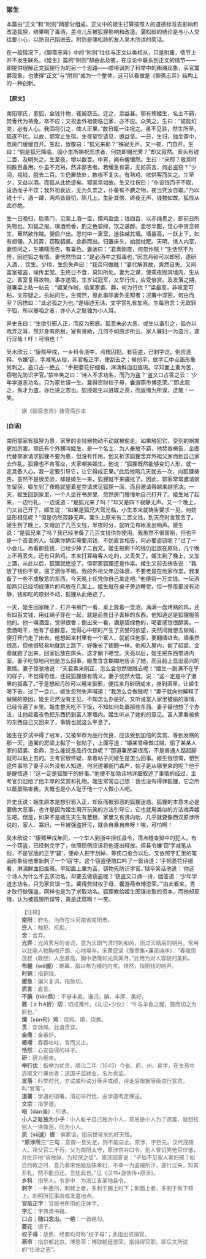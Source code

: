 <script type="text/javascript">
    var head = document.getElementsByTagName('head')[0];
    cssURL = '/public/liao.css';
    linkTag = document.createElement('link');
    linkTag.href = cssURL;
    linkTag.setAttribute('type','text/css');
    linkTag.setAttribute('rel','stylesheet');
    head.appendChild(linkTag);
</script>
### 姬生

本篇由“正文”和“附则”两部分组成。正文中的姬生打算按照人的道德标准去影响和改造狐狸，结果喝了毒酒，差点儿反被狐狸影响和改造。蒲松龄的结论是与小人交往要小心，以防自己陷进去。附则是蒲松龄的友人吴木欣讲的笑话。

在一般情况下，《聊斋志异》中的“附则”往往与正文以类相从，只是附庸，情节上并不发生联系。《姬生》篇的“附则”却由此及彼，在议论中联系到正文的情节——即提供理解正文狐狸行为的另一个思路——顺带讽刺了科举中的贿赂现象，买官鬻爵现象，也使得“正文”与“附则”成为一个整体，这可以看做是《聊斋志异》结构上的一种创新。

#### 【原文】
<section>
南阳鄂氏，患狐，金钱什物，辄被窃去。迁之，祟益甚。鄂有甥姬生，名士不羁，焚香代为祷免，卒不应；又祝舍外祖使临己家，亦不应。众笑之，生曰：“彼能幻变，必有人心。我固将引之，俾人正果。”数日辄一注祝之。虽不见验，然生所至，狐遂不扰。以故，鄂常止生宿。生夜望空请见，邀益坚。一日，生归，独坐斋中，忽房门缓缓自开。生起，致敬曰：“狐兄来耶？”殊寂无声。又一夜，门自开。生曰：“倘是狐兄降临，固小生所祷祝而求者，何妨即赐光霁？”却又寂然。案头有钱二百，及明失之。生至夜，增以数百。中宵，闻布幄镶然。生曰：“来耶？敬具时铜数百备用。仆虽不充裕，然非鄙吝者。若缓急有需，无妨质言，何必盗窃？”少间，视钱，脱去二百。生仍置故处，数夜不复失。有熟鸡，欲供客而失之。生至夕，又益以酒。而狐从此绝迹矣。鄂家祟如故。生又往祝曰：“仆设钱而子不取，设酒而子不饮；我外祖衰迈，无为久祟之，仆备有不腆之物，夜当凭汝自取。”乃以钱十千、酒一蹲，两鸡皆聂切，陈几上。生卧其傍，终夜无声，钱物如故。狐怪从此亦绝。

生一日晚归，启斋门，见案上酒一壶，燂鸡盈盘；钱四百，以赤绳贯之，即前日所失物也。知狐之报。嗅酒而香，酌之色碧绿，饮之甚醇。壶尽半酣，觉心中贪念顿生，蓦然欲作贼。便启户出。恩村中一富室，遂往越其墙。墙虽高，一跃上下，如有翅翎。入其斋，窃取貂裘。金鼎而出。归置床头，始就枕眠。天明，携人内室，妻惊问之，生嗫嚅而告，有喜色。妻骇曰：“君素刚直，何忽作贼！”生恬然不为怪，因述狐之有情。妻恍然悟曰：“是必酒中之狐毒也，”因念丹砂可以却邪，遂研入酒，，饮生。少顷，生忽失声曰：“我奈何做贼！”妻代解其故，爽然自失。又闻富室被盗，噪传里党。生终日不食，莫知所处。妻为之谋，使乘夜抛其墙内，生从之。富室复得故物。事亦遂寝，生岁试冠军，又举行优，应受倍赏。及发落之期，道署梁上粘一帖云：“姬某作贼，偷某家裘、鼎，何为行优？”梁最高，非吱足可粘，文宗疑之，执帖问生，生愕然，思此事除妻外无知者；况署中深密，何由而至？因悟曰：“此必孤之为也。”遂缅述无讳，文字赏礼有加焉。生每自念：无取罪于狐，所以屡咱之者，亦小人之耻独为小人耳。

异史氏曰：“生欲引邪人正，而反为邪惑。狐意未必大恶，或生以谐引之，狐亦以戏弄之耳，然非身有夙根，室有贤助，几何不如原涉所云，家人寡妇一为盗污，遂行淫哉！吁！可惧也！”

吴木欣云：“康熙甲戌，一乡科令浙中，点稽囚犯。有窃盗，已刺字讫。例应逐释。令嫌‘窃，字减笔从俗，非官板正字，使刮去之；候创平，依字汇中点画形象另刺之。盗口占一绝云：“手把菱花仔细看，淋漓鲜血旧痕斑。早知面上重为苦，窃物先防识字官。’禁卒笑之曰：‘诗人不求功名，而乃为盗？’盗又口占答之云：‘少年学道志功名，只为家贫误一生。冀得资财权子母，囊游燕市博恩荣。’”即此观之，秀才为盗，亦仕进之志也。狐授姬生以迸取之资，而返悔为所误，迂哉！一笑。

</section>

> 据《聊斋志异》铸雪斋抄本

#### [白话]
<aside>

南阳鄂家有狐狸为患，家里的金钱器物动不动就被偷走。如果触犯它，受到的祸害更加厉害。鄂氏有个外甥叫姬生，是一个名士，为人豪放不羁，他焚香祷告，企图代替鄂家请求狐狸不要为患，但没有作用。他又祈求狐狸舍弃外祖父家而到自己家去作乱，狐狸也不肯答应。大家嘲笑姬生。他说：“狐狸既然能够变幻人形，就一定具备人心。我一定要引导它，让它得成正果。”此后他隔几天就去一次，向狐狸祷告。虽然不是很灵验，却是姬生一来，狐狸就不来骚扰了。因此，鄂家常常邀请姬生留宿。姬生到了夜晚就望着星空请求见狐狸一面，而且邀请得越来越坚决。一天，姬生回到家里，一个人坐在书房里，忽然房门慢慢地自己打开了。姬生站了起来，一边行礼，一边说道：“是狐兄来了吗？”却又是四下寂静无声。又一个晚上，门又自己开了。姬生说：“如果是狐兄大驾光临，小生本来就祷告要求一见，何妨显形相见呢？”但是仍然寂静无声。案头上原来有二百文钱，到天亮时发现丢了。姬生到了晚上，又增加了几百文钱，半夜时分，就听见布帐发出响声。姬生说：“是狐兄来了吗？我已经准备了几百文钱供你使用。我虽然不很富裕，但也不是一个吝啬的人。如果你确实需要用钱，不妨直言相告，何必要盗窃呢？”过了一小会儿，再看那些钱，已经少掉了二百文。姬生把剩下的钱仍旧放在原处，几个晚上不再丢失。还有只熟鸡，本来打算给客人吃的，又丢失了。姬生到了晚上，又加上酒，从此以后，狐狸就绝迹了。但鄂家狐狸还是作祟。姬生又前去祷告说：“我放了钱你不拿，摆了酒你不喝。我的外祖父年迈体衰，不要老是在他家作祟。我准备了一些不成敬意的东西，今天晚上任凭你自己拿走吧。”他便将一万文钱、一坛酒和两只已经切成薄片的鸡放在几案上。姬生就在桌子旁边睡觉，但一整夜都没有动静，钱和吃的原封不动，狐狸从此绝迹了。

一天，姬生回家晚了，打开书房门一看，桌上放着一壶酒，满满一盘烤熟的鸡，还有四百文钱，用红绳子穿在一起，就是前些日子丢掉的东西。他知道这是狐狸报答他的。他一嗅酒壶，觉得很香；倒出来一看，酒是碧绿色的，喝着感觉很醇美。一壶酒喝干，他有了些醉意，觉得心中顿时产生了贪婪的欲望，突然间就想去做贼，便打开门走了出去。他想起来村里有一个富人，就前往他家，要翻墙进去。墙虽然很高，但他很轻易地就跳上跳下，好像长了翅膀一样。他闯入屋内，偷了貂裘、金鼎就跑了出来，回家后放在床头，这才躺下睡觉。天亮以后，姬生把东西带进内室。妻子吃惊地问他是怎么回事，姬生含含糊糊地告诉了她，而且脸上显出高兴的表情。妻子惊骇地说：“夫君素来刚正，怎么会忽然做贼去呢！”姬生一副满不在乎的样子，不觉得奇怪，还说狐狸很有情义。妻子恍然大悟，说：“这一定是中了酒里的狐毒了。”于是想起丹砂可以用来驱邪，便找来丹砂研成末，掺到酒里，让姬生喝下去。过了一会儿，姬生忽然失声喊道：“我怎么会做贼呢！”妻子就向他解释了做贼的原因，姬生茫然没有主见，不知怎么办是好。又听说富人家里被偷的事情，已经传遍了乡里。姬生整天吃不下饭，不知如何处置那些东西。妻子替他想了个办法，让他趁着夜色把东西扔到富人家墙内。姬生听从了她的的意见。富人家看被偷的东西自己又回来了，事情也就这么平息了。

姬生在岁试中得了冠军，又被举荐为品行优良，应该受到加倍的奖赏。等到发榜的那一天，道署的房梁上黏了一张帖子，上面写道：“姬某曾经做过贼，偷了某某人家的貂裘、金鼎，怎么能说是品行优良呢？”那道署房梁很高，不是普通人踮起脚就可以黏上去的。主考官很怀疑，拿着帖子问姬生是怎么回事。姬生很惊愕，想到这件事除了妻子以外没有人知道，何况道署衙门森严，帖子是从哪里来的呢？他于是醒悟道：“这一定是狐狸干的好事。”他便不加隐讳地详细叙述了事情的经过，主考官仍旧给了他丰厚的奖赏和礼物。姬生常常自己想：我也没有得罪狐狸，它之所以屡屡陷害我，大概也是小人耻于他一个人做小人吧。

异史氏说：姬生原本是想引邪入正，却反而被邪恶的狐狸迷惑。狐狸的本意未必是要做大恶事，也许是因为姬生用开玩笑的方法引导它，它也就用类似的方法戏弄姬生吧。但是，如果不是姬生天生有慧根，家里又有贤内助，几乎就要像西汉原涉所说的，家人、寡妇，一旦被强盗奸污，就会自暴自弃呀！唉，可怕啊！

吴木欣说：“康熙甲戌年间，一个举人到浙中担任县令，清点稽查狱中的犯人。有一个窃盗，已经刺完字了，依照惯例应该将他逐出释放。但县令嫌‘窃’字减笔从俗，不是官版的正字‘竊’，便命人把字刮掉，等伤口愈合以后，又依照字汇里的笔画形象给他重新刺了一个‘窃’字。这个窃盗便随口吟了一首诗道：‘手把菱花仔细看，淋漓鲜血旧痕斑。早知面上重为苦，窃物先防识字官。’狱卒笑话他说：‘你这个诗人为什么不去求功名，却要去做窃盗呢？’窃盗又口诵一诗，回答道：‘少年学道志功名，只为家贫误一生。冀得赀财权子母，囊游燕市博恩荣。’”由此看来，秀才改行做强盗，同样也是为了求取功名。狐狸教给姬生图谋进取的资本，而他却反悔，认为被狐狸所误导，真是迂腐啊！一笑。

</aside>

> 【注释】  
<b>南阳</b>：府名，治所在斗河南省南阳市。  
<b>迕人</b>：触犯、抗拒。  
<b>舍</b>：舍弃。  
<b>光弄</b>：光风霁月的省词，意为天朗气清时的和风，雨过天睛后的明月。常用以比喻人物胸襟开朗、心地坦率。宋黄庭坚《豫章集•濂溪诗序》</b>：“春陵周茂叔（敦颐）人品甚高，胸中洒落如光风霁月。”此用为对人容貌的美称。  
<b>布幄（wō握）</b>：帷幕，指以布为幔的内宝。铿然，指铜钱的响声。  
<b>时铜</b>：指铜钱。  
<b>缓急</b>：偏义复词，指急切。  
<b>质言</b>：直言。  
<b>不腆（tiān忝）</b>：不够丰美。谦词，腆，丰厚、美好。  
<b>聂（ｚｈè折）切</b>：切成薄片。《礼记•少仪》：“牛与羊鱼之腥，聂而切之为脍也。”  
<b>燂（xún句）鸡</b>：烧鸡。燂，烧煮。  
<b>贯</b>：穿钱绳。此谓贯穿。  
<b>金鼎</b>：金香炉。  
<b>嗫嚅</b>：吞吞吐吐，言而又止。  
<b>恬然</b>：心安自得的样子。  
<b>研</b>：研为细末。  
<b>举行优</b>：指举为优贡。顺治二年（1645）今省、府、州、县学，在生员中选取文行兼优者：送国子监肄业，名为贡监。  
<b>发落</b>：科举时代，岁试或科试分等评成绩，评走后根据等级进行赏罚，叫“发落”。  
<b>道署</b>：学道的衙署。清初举行忧，由学道考定保送。  
<b>文宗</b>：指学道。  
<b>啗（dàn淡）</b>：引诱。  
<b>小人之耻独为小子</b>：小人耻子自己独为小人，意思是小人为了遮羞，就想拉别人一块做恶，同为小人。  
<b>夙（sǜ速）根</b>：佛家语，指前世带来的好天性。  
<b>“原涉所三”三句</b>：意谓一旦失足，则不能自止。原涉，字巨先。汉代茂陵人。祖父官二千石，父为南阳太守，原涉宫谷口令。别人曾讥笑他官位低，并批评他“自放纵，为轻侠之徒”。原涉回答说：“子独不见家人寡妇邪？始自约敕之时，意乃慕宋怕姬及陈孝妇，不幸一为盗贼所汗，遂行淫失，知其非礼，然不能自还。吾犹此也。”见《汉书•游侠传•原涉》。  
<b>乡科</b>：指举人。令浙中：为浙江省某地县令。  
<b>刺字</b>：一种墨刑，刺臂上者，多刺于腕上时下；刺面上者，多刺于鬓下颊上。刺明所犯事由或发遣地点。  
<b>官版正字</b>：官版书所用的正体字。  
<b>字汇</b>：字典类书籍。  
<b>口占；随口念出。一绝</b>：一首绝句。  
<b>菱花</b>：镜子。  
<b>权子母</b>：放债、经商均可称“权子母”；此指出资捐官。  
<b>燕市</b>：指京都北京。博恩荣：博取朝廷恩荣，指捐得官职，即后文所说的“仕进之志”。  
